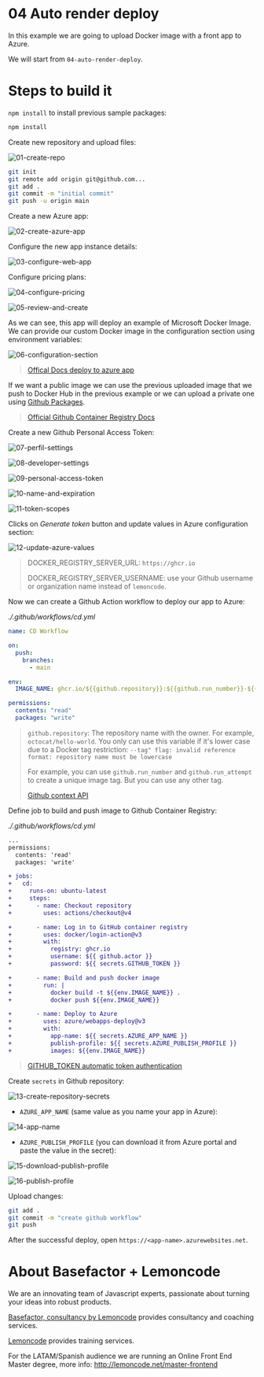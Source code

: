 # 04 Auto render deploy

In this example we are going to upload Docker image with a front app to Azure.

We will start from `04-auto-render-deploy`.

# Steps to build it

`npm install` to install previous sample packages:

```bash
npm install
```

Create new repository and upload files:

![01-create-repo](./readme-resources/01-create-repo.png)

```bash
git init
git remote add origin git@github.com...
git add .
git commit -m "initial commit"
git push -u origin main

```

Create a new Azure app:

![02-create-azure-app](./readme-resources/02-create-azure-app.png)

Configure the new app instance details:

![03-configure-web-app](./readme-resources/03-configure-web-app.png)

Configure pricing plans:

![04-configure-pricing](./readme-resources/04-configure-pricing.png)

![05-review-and-create](./readme-resources/05-review-and-create.png)

As we can see, this app will deploy an example of Microsoft Docker Image. We can provide our custom Docker image in the configuration section using environment variables:

![06-configuration-section](./readme-resources/06-configuration-section.png)

> [Offical Docs deploy to azure app](https://docs.github.com/en/actions/deployment/deploying-to-your-cloud-provider/deploying-to-azure/deploying-docker-to-azure-app-service)

If we want a public image we can use the previous uploaded image that we push to Docker Hub in the previous example or we can upload a private one using [Github Packages](https://github.com/features/packages).

> [Official Github Container Registry Docs](https://docs.github.com/en/packages/working-with-a-github-packages-registry/working-with-the-container-registry)

Create a new Github Personal Access Token:

![07-perfil-settings](./readme-resources/07-perfil-settings.png)

![08-developer-settings](./readme-resources/08-developer-settings.png)

![09-personal-access-token](./readme-resources/09-personal-access-token.png)

![10-name-and-expiration](./readme-resources/10-name-and-expiration.png)

![11-token-scopes](./readme-resources/11-token-scopes.png)

Clicks on _Generate token_ button and update values in Azure configuration section:

![12-update-azure-values](./readme-resources/12-update-azure-values.png)

> DOCKER_REGISTRY_SERVER_URL: `https://ghcr.io`
>
> DOCKER_REGISTRY_SERVER_USERNAME: use your Github username or organization name instead of `lemoncode`.

Now we can create a Github Action workflow to deploy our app to Azure:

_./.github/workflows/cd.yml_

```yml
name: CD Workflow

on:
  push:
    branches:
      - main

env:
  IMAGE_NAME: ghcr.io/${{github.repository}}:${{github.run_number}}-${{github.run_attempt}}

permissions:
  contents: "read"
  packages: "write"
```

> `github.repository`: The repository name with the owner. For example, `octocat/hello-world`. You only can use this variable if it's lower case due to a Docker tag restriction: `--tag" flag: invalid reference format: repository name must be lowercase`
>
> For example, you can use `github.run_number` and `github.run_attempt` to create a unique image tag. But you can use any other tag.
>
> [Github context API](https://docs.github.com/en/actions/learn-github-actions/contexts#github-context)

Define job to build and push image to Github Container Registry:

_./.github/workflows/cd.yml_

```diff
...
permissions:
  contents: 'read'
  packages: 'write'

+ jobs:
+   cd:
+     runs-on: ubuntu-latest
+     steps:
+       - name: Checkout repository
+         uses: actions/checkout@v4

+       - name: Log in to GitHub container registry
+         uses: docker/login-action@v3
+         with:
+           registry: ghcr.io
+           username: ${{ github.actor }}
+           password: ${{ secrets.GITHUB_TOKEN }}

+       - name: Build and push docker image
+         run: |
+           docker build -t ${{env.IMAGE_NAME}} .
+           docker push ${{env.IMAGE_NAME}}

+       - name: Deploy to Azure
+         uses: azure/webapps-deploy@v3
+         with:
+           app-name: ${{ secrets.AZURE_APP_NAME }}
+           publish-profile: ${{ secrets.AZURE_PUBLISH_PROFILE }}
+           images: ${{env.IMAGE_NAME}}

```

> [GITHUB_TOKEN automatic token authentication](https://docs.github.com/en/actions/security-guides/automatic-token-authentication)

Create `secrets` in Github repository:

![13-create-repository-secrets](./readme-resources/13-create-repository-secrets.png)

- `AZURE_APP_NAME` (same value as you name your app in Azure):

![14-app-name](./readme-resources/14-app-name.png)

- `AZURE_PUBLISH_PROFILE` (you can download it from Azure portal and paste the value in the secret):

![15-download-publish-profile](./readme-resources/15-download-publish-profile.png)

![16-publish-profile](./readme-resources/16-publish-profile.png)

Upload changes:

```bash
git add .
git commit -m "create github workflow"
git push

```

After the successful deploy, open `https://<app-name>.azurewebsites.net`.

# About Basefactor + Lemoncode

We are an innovating team of Javascript experts, passionate about turning your ideas into robust products.

[Basefactor, consultancy by Lemoncode](http://www.basefactor.com) provides consultancy and coaching services.

[Lemoncode](http://lemoncode.net/services/en/#en-home) provides training services.

For the LATAM/Spanish audience we are running an Online Front End Master degree, more info: http://lemoncode.net/master-frontend
